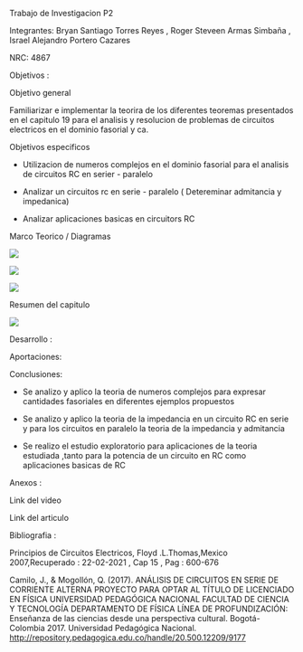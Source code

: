 Trabajo de  Investigacion P2

Integrantes: Bryan Santiago Torres Reyes , Roger Steveen Armas Simbaña , Israel Alejandro Portero Cazares

NRC: 4867

Objetivos :

Objetivo general

Familiarizar e implementar la teorira de los diferentes teoremas presentados en el capitulo 19 para el analisis y resolucion de problemas de circuitos electricos en el dominio fasorial y ca.

Objetivos especificos

*  Utilizacion de numeros complejos en el dominio fasorial para el analisis de circuitos RC en serier - paralelo

* Analizar un circuitos rc en serie - paralelo  ( Detereminar admitancia y impedanica)

* Analizar aplicaciones basicas en circuitors RC

Marco Teorico / Diagramas

![](https://github.com/iaportero/Trabajo-de-investigacion-P2/blob/main/Imagenes/im%201.png)


![](https://github.com/iaportero/Trabajo-de-investigacion-P2/blob/main/Imagenes/im%202.png)


![](https://github.com/iaportero/Trabajo-de-investigacion-P2/blob/main/Imagenes/im%203.png)

Resumen  del capitulo 

![](https://github.com/iaportero/Trabajo-de-investigacion-P2/blob/main/Imagenes/im%204.png)



Desarrollo :

Aportaciones:



Conclusiones:

*  Se analizo y aplico la teoria de numeros complejos  para expresar cantidades fasoriales en diferentes ejemplos propuestos

*  Se analizo y aplico la teoria de la impedancia en un circuito RC en serie  y para los circuitos en paralelo la  teoria de la impedancia y admitancia

*  Se realizo el estudio exploratorio para aplicaciones  de la teoria estudiada ,tanto para la potencia de un circuito en RC como aplicaciones basicas de RC


Anexos :


Link del video


Link del articulo


Bibliografia :

Principios de Circuitos Electricos, Floyd .L.Thomas,Mexico 2007,Recuperado : 22-02-2021 ,  Cap 15 ,  Pag : 600-676


Camilo, J., & Mogollón, Q. (2017). ANÁLISIS DE CIRCUITOS EN SERIE DE CORRIENTE ALTERNA PROYECTO PARA OPTAR AL TÍTULO DE LICENCIADO EN FÍSICA UNIVERSIDAD PEDAGÓGICA NACIONAL FACULTAD DE CIENCIA Y TECNOLOGÍA DEPARTAMENTO DE FÍSICA LÍNEA DE PROFUNDIZACIÓN: Enseñanza de las ciencias desde una perspectiva cultural. Bogotá-Colombia 2017. Universidad Pedagógica Nacional. http://repository.pedagogica.edu.co/handle/20.500.12209/9177








